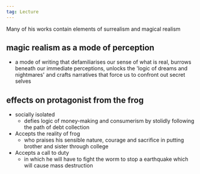```yaml
---
tag: Lecture
---
```

Many of his works contain elements of surrealism and magical realism 


## magic realism as a mode of perception 
- a mode of writing that defamiliarises our sense of what is real, burrows beneath our immediate perceptions, unlocks the 'logic of dreams and nightmares' and crafts narratives that force us to confront out secret selves

## effects on protagonist from the frog 
- socially isolated 
	- defies logic of money-making and consumerism by stolidly following the path of debt collection
- Accepts the reality of frog 
	- who praises his sensible nature, courage and sacrifice in putting brother and sister through college 
- Accepts a call to duty
	- in which he will have to fight the worm to stop a earthquake which will cause mass destruction

